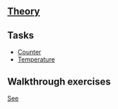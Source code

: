 ## [Theory](./docs/state-machine)

## Tasks

- [Counter](./tasks/counter/counterMachine.md)
- [Temperature](./tasks/temperature/temperature.md)

## Walkthrough exercises

[See](../xstate-workshop)
